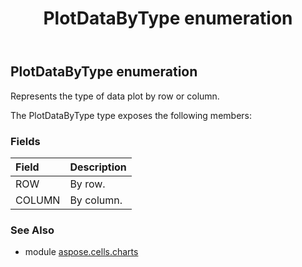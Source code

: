 ﻿---
title: PlotDataByType enumeration
second_title: Aspose.Cells for Python via .NET API References
description: 
type: docs
weight: 580
url: /aspose.cells.charts/plotdatabytype/
is_root: false
---

## PlotDataByType enumeration

Represents the type of data plot by row or column.



The PlotDataByType type exposes the following members:

### Fields
| Field | Description |
| :- | :- |
| ROW | By row. |
| COLUMN | By column. |



### See Also
* module [aspose.cells.charts](..)

